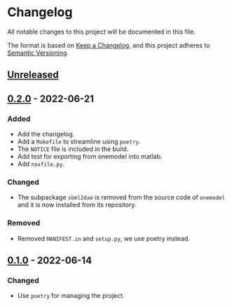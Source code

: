 # Changelog

All notable changes to this project will be documented in this file.

The format is based on [Keep a Changelog](https://keepachangelog.com/en/1.0.0/),
and this project adheres to [Semantic Versioning](https://semver.org/spec/v2.0.0.html).

## [Unreleased]

## [0.2.0] - 2022-06-21

### Added

- Add the changelog.
- Add a `Makefile` to streamline using `poetry`.
- The `NOTICE` file is included in the build.
- Add test for exporting from onemodel into matlab.
- Add `noxfile.py`.

### Changed

- The subpackage `sbml2dae` is removed from the source code of `onemodel` and it is now installed from its repository.

### Removed

- Removed `MANIFEST.in` and `setup.py`, we use poetry instead.

## [0.1.0] - 2022-06-14

### Changed

- Use `poetry` for managing the project.

[unreleased]: https://github.com/sb2cl/onemodel/compare/v0.1.0...develop
[0.2.0]: https://github.com/sb2cl/onemodel/compare/v0.1.0...v0.2.0
[0.1.0]: https://github.com/sb2cl/onemodel/releases/tag/v0.1.0

